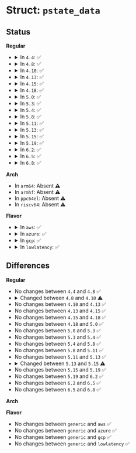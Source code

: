 # Struct: <code>pstate_data</code>

## Status
<b>Regular</b>
<ul>
<li>
<details>
<summary>In <code>4.4</code>: ✅</summary>

```c
struct pstate_data {
    int current_pstate;
    int min_pstate;
    int max_pstate;
    int max_pstate_physical;
    int scaling;
    int turbo_pstate;
};
```
</details>
</li>
<li>
<details>
<summary>In <code>4.8</code>: ✅</summary>

```c
struct pstate_data {
    int current_pstate;
    int min_pstate;
    int max_pstate;
    int max_pstate_physical;
    int scaling;
    int turbo_pstate;
};
```
</details>
</li>
<li>
<details>
<summary>In <code>4.10</code>: ✅</summary>

```c
struct pstate_data {
    int current_pstate;
    int min_pstate;
    int max_pstate;
    int max_pstate_physical;
    int scaling;
    int turbo_pstate;
    unsigned int max_freq;
    unsigned int turbo_freq;
};
```
</details>
</li>
<li>
<details>
<summary>In <code>4.13</code>: ✅</summary>

```c
struct pstate_data {
    int current_pstate;
    int min_pstate;
    int max_pstate;
    int max_pstate_physical;
    int scaling;
    int turbo_pstate;
    unsigned int max_freq;
    unsigned int turbo_freq;
};
```
</details>
</li>
<li>
<details>
<summary>In <code>4.15</code>: ✅</summary>

```c
struct pstate_data {
    int current_pstate;
    int min_pstate;
    int max_pstate;
    int max_pstate_physical;
    int scaling;
    int turbo_pstate;
    unsigned int max_freq;
    unsigned int turbo_freq;
};
```
</details>
</li>
<li>
<details>
<summary>In <code>4.18</code>: ✅</summary>

```c
struct pstate_data {
    int current_pstate;
    int min_pstate;
    int max_pstate;
    int max_pstate_physical;
    int scaling;
    int turbo_pstate;
    unsigned int max_freq;
    unsigned int turbo_freq;
};
```
</details>
</li>
<li>
<details>
<summary>In <code>5.0</code>: ✅</summary>

```c
struct pstate_data {
    int current_pstate;
    int min_pstate;
    int max_pstate;
    int max_pstate_physical;
    int scaling;
    int turbo_pstate;
    unsigned int max_freq;
    unsigned int turbo_freq;
};
```
</details>
</li>
<li>
<details>
<summary>In <code>5.3</code>: ✅</summary>

```c
struct pstate_data {
    int current_pstate;
    int min_pstate;
    int max_pstate;
    int max_pstate_physical;
    int scaling;
    int turbo_pstate;
    unsigned int max_freq;
    unsigned int turbo_freq;
};
```
</details>
</li>
<li>
<details>
<summary>In <code>5.4</code>: ✅</summary>

```c
struct pstate_data {
    int current_pstate;
    int min_pstate;
    int max_pstate;
    int max_pstate_physical;
    int scaling;
    int turbo_pstate;
    unsigned int max_freq;
    unsigned int turbo_freq;
};
```
</details>
</li>
<li>
<details>
<summary>In <code>5.8</code>: ✅</summary>

```c
struct pstate_data {
    int current_pstate;
    int min_pstate;
    int max_pstate;
    int max_pstate_physical;
    int scaling;
    int turbo_pstate;
    unsigned int max_freq;
    unsigned int turbo_freq;
};
```
</details>
</li>
<li>
<details>
<summary>In <code>5.11</code>: ✅</summary>

```c
struct pstate_data {
    int current_pstate;
    int min_pstate;
    int max_pstate;
    int max_pstate_physical;
    int scaling;
    int turbo_pstate;
    unsigned int max_freq;
    unsigned int turbo_freq;
};
```
</details>
</li>
<li>
<details>
<summary>In <code>5.13</code>: ✅</summary>

```c
struct pstate_data {
    int current_pstate;
    int min_pstate;
    int max_pstate;
    int max_pstate_physical;
    int scaling;
    int turbo_pstate;
    unsigned int max_freq;
    unsigned int turbo_freq;
};
```
</details>
</li>
<li>
<details>
<summary>In <code>5.15</code>: ✅</summary>

```c
struct pstate_data {
    int current_pstate;
    int min_pstate;
    int max_pstate;
    int max_pstate_physical;
    int perf_ctl_scaling;
    int scaling;
    int turbo_pstate;
    unsigned int min_freq;
    unsigned int max_freq;
    unsigned int turbo_freq;
};
```
</details>
</li>
<li>
<details>
<summary>In <code>5.19</code>: ✅</summary>

```c
struct pstate_data {
    int current_pstate;
    int min_pstate;
    int max_pstate;
    int max_pstate_physical;
    int perf_ctl_scaling;
    int scaling;
    int turbo_pstate;
    unsigned int min_freq;
    unsigned int max_freq;
    unsigned int turbo_freq;
};
```
</details>
</li>
<li>
<details>
<summary>In <code>6.2</code>: ✅</summary>

```c
struct pstate_data {
    int current_pstate;
    int min_pstate;
    int max_pstate;
    int max_pstate_physical;
    int perf_ctl_scaling;
    int scaling;
    int turbo_pstate;
    unsigned int min_freq;
    unsigned int max_freq;
    unsigned int turbo_freq;
};
```
</details>
</li>
<li>
<details>
<summary>In <code>6.5</code>: ✅</summary>

```c
struct pstate_data {
    int current_pstate;
    int min_pstate;
    int max_pstate;
    int max_pstate_physical;
    int perf_ctl_scaling;
    int scaling;
    int turbo_pstate;
    unsigned int min_freq;
    unsigned int max_freq;
    unsigned int turbo_freq;
};
```
</details>
</li>
<li>
<details>
<summary>In <code>6.8</code>: ✅</summary>

```c
struct pstate_data {
    int current_pstate;
    int min_pstate;
    int max_pstate;
    int max_pstate_physical;
    int perf_ctl_scaling;
    int scaling;
    int turbo_pstate;
    unsigned int min_freq;
    unsigned int max_freq;
    unsigned int turbo_freq;
};
```
</details>
</li>
</ul>
<b>Arch</b>
<ul>
<li>
In <code>arm64</code>: Absent ⚠️
</li>
<li>
In <code>armhf</code>: Absent ⚠️
</li>
<li>
In <code>ppc64el</code>: Absent ⚠️
</li>
<li>
In <code>riscv64</code>: Absent ⚠️
</li>
</ul>
<b>Flavor</b>
<ul>
<li>
<details>
<summary>In <code>aws</code>: ✅</summary>

```c
struct pstate_data {
    int current_pstate;
    int min_pstate;
    int max_pstate;
    int max_pstate_physical;
    int scaling;
    int turbo_pstate;
    unsigned int max_freq;
    unsigned int turbo_freq;
};
```
</details>
</li>
<li>
<details>
<summary>In <code>azure</code>: ✅</summary>

```c
struct pstate_data {
    int current_pstate;
    int min_pstate;
    int max_pstate;
    int max_pstate_physical;
    int scaling;
    int turbo_pstate;
    unsigned int max_freq;
    unsigned int turbo_freq;
};
```
</details>
</li>
<li>
<details>
<summary>In <code>gcp</code>: ✅</summary>

```c
struct pstate_data {
    int current_pstate;
    int min_pstate;
    int max_pstate;
    int max_pstate_physical;
    int scaling;
    int turbo_pstate;
    unsigned int max_freq;
    unsigned int turbo_freq;
};
```
</details>
</li>
<li>
<details>
<summary>In <code>lowlatency</code>: ✅</summary>

```c
struct pstate_data {
    int current_pstate;
    int min_pstate;
    int max_pstate;
    int max_pstate_physical;
    int scaling;
    int turbo_pstate;
    unsigned int max_freq;
    unsigned int turbo_freq;
};
```
</details>
</li>
</ul>

## Differences
<b>Regular</b>
<ul>
<li>
No changes between <code>4.4</code> and <code>4.8</code> ✅
</li>
<li>
<details>
<summary>Changed between <code>4.8</code> and <code>4.10</code> ⚠️</summary>
<ul>
<li>
<b>Field added. </b>
<code>unsigned int max_freq</code>
</li>
<li>
<b>Field added. </b>
<code>unsigned int turbo_freq</code>
</li>
</ul>
</details>
</li>
<li>
No changes between <code>4.10</code> and <code>4.13</code> ✅
</li>
<li>
No changes between <code>4.13</code> and <code>4.15</code> ✅
</li>
<li>
No changes between <code>4.15</code> and <code>4.18</code> ✅
</li>
<li>
No changes between <code>4.18</code> and <code>5.0</code> ✅
</li>
<li>
No changes between <code>5.0</code> and <code>5.3</code> ✅
</li>
<li>
No changes between <code>5.3</code> and <code>5.4</code> ✅
</li>
<li>
No changes between <code>5.4</code> and <code>5.8</code> ✅
</li>
<li>
No changes between <code>5.8</code> and <code>5.11</code> ✅
</li>
<li>
No changes between <code>5.11</code> and <code>5.13</code> ✅
</li>
<li>
<details>
<summary>Changed between <code>5.13</code> and <code>5.15</code> ⚠️</summary>
<ul>
<li>
<b>Field added. </b>
<code>int perf_ctl_scaling</code>
</li>
<li>
<b>Field added. </b>
<code>unsigned int min_freq</code>
</li>
</ul>
</details>
</li>
<li>
No changes between <code>5.15</code> and <code>5.19</code> ✅
</li>
<li>
No changes between <code>5.19</code> and <code>6.2</code> ✅
</li>
<li>
No changes between <code>6.2</code> and <code>6.5</code> ✅
</li>
<li>
No changes between <code>6.5</code> and <code>6.8</code> ✅
</li>
</ul>
<b>Arch</b>
<ul>
</ul>
<b>Flavor</b>
<ul>
<li>
No changes between <code>generic</code> and <code>aws</code> ✅
</li>
<li>
No changes between <code>generic</code> and <code>azure</code> ✅
</li>
<li>
No changes between <code>generic</code> and <code>gcp</code> ✅
</li>
<li>
No changes between <code>generic</code> and <code>lowlatency</code> ✅
</li>
</ul>
